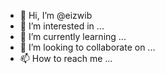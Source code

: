 - 👋 Hi, I’m @eizwib
- 👀 I’m interested in ...
- 🌱 I’m currently learning ...
- 💞️ I’m looking to collaborate on ...
- 📫 How to reach me ...

<!---
eizwib/eizwib is a ✨ special ✨ repository because its `README.md` (this file) appears on your GitHub profile.
You can click the Preview link to take a look at your changes.
--->
